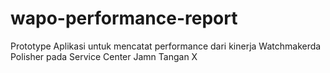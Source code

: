 # wapo-performance-report
Prototype Aplikasi untuk mencatat performance dari kinerja Watchmakerda Polisher pada Service Center Jamn Tangan X
